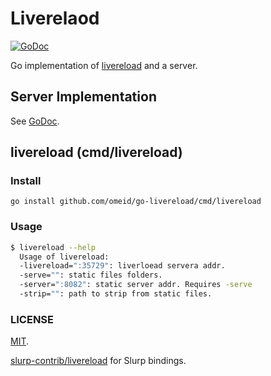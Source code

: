 # Liverelaod
[![GoDoc](https://godoc.org/github.com/omeid/livereload?status.svg)](https://godoc.org/github.com/omeid/livereload)

Go implementation of [livereload](http://livereload.com/) and a server.


## Server Implementation
 See [GoDoc](https://godoc.org/github.com/omeid/livereload).

## livereload (cmd/livereload)


### Install

```
go install github.com/omeid/go-livereload/cmd/livereload
```
### Usage

```sh 
$ livereload --help
  Usage of livereload:
  -livereload=":35729": liverloead servera addr.
  -serve="": static files folders.
  -server=":8082": static server addr. Requires -serve 
  -strip="": path to strip from static files.
```



### LICENSE
  [MIT](LICENSE).

[slurp-contrib/livereload](https://github.com/slurp-contrib/livereload/) for Slurp bindings.
